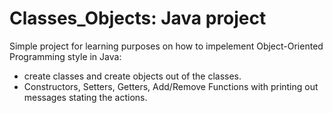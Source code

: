 # Classes_Objects: Java project
Simple project for learning purposes on how to impelement Object-Oriented Programming style in Java:
- create classes and create objects out of the classes.
- Constructors, Setters, Getters, Add/Remove Functions with printing out messages stating the actions.
